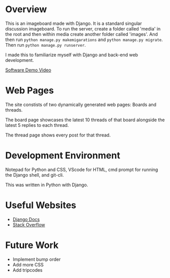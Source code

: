# Overview

This is an imageboard made with Django. It is a standard singular discussion imageboard. To run the server, create a folder called 'media' in the root and then within media create another folder called 'images'. And then run `python manage.py makemigarations` and `python manage.py migrate`. Then run `python manage.py runserver`.

I made this to familiarize myself with Django and back-end web development.

[Software Demo Video](https://www.youtube.com/watch?v=kdnIFcWxC9I)

# Web Pages

The site constists of two dynamically generated web pages: Boards and threads.

The board page showcases the latest 10 threads of that board alongside the latest 5 replies to each thread.

The thread page shows every post for that thread.

# Development Environment

Notepad for Python and CSS, VScode for HTML, cmd prompt for running the Django shell, and git-cli.

This was written in Python with Django.

# Useful Websites

* [Django Docs](https://docs.djangoproject.com/en/3.1/)
* [Stack Overflow](https://stackoverflow.com/)

# Future Work

* Implement bump order
* Add more CSS
* Add tripcodes
